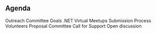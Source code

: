 ## Agenda
Outreach Committee Goals​
.NET Virtual Meetups​
Submission Process​
Volunteers​
Proposal Committee Call for Support​
Open discussion

